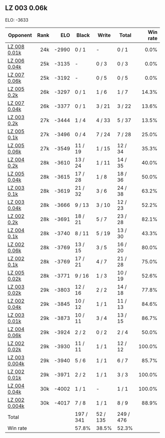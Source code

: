 ## LZ 003 0.06k ##

ELO: -3633

Opponent | Rank | ELO | Black | Write | Total | Win rate
---------|-----:|----:|-------|-------|-------|-------:
[LZ 008 0.01k](LZ%20008%200.01k.md) | 24k | -2990 | 0 / 1 | - | 0 / 1 | 0.0%
[LZ 006 0.04k](LZ%20006%200.04k.md) | 25k | -3135 | - | 0 / 3 | 0 / 3 | 0.0%
[LZ 007 0.06k](LZ%20007%200.06k.md) | 25k | -3192 | - | 0 / 5 | 0 / 5 | 0.0%
[LZ 005 0.2k](LZ%20005%200.2k.md) | 26k | -3297 | 0 / 1 | 1 / 6 | 1 / 7 | 14.3%
[LZ 007 0.04k](LZ%20007%200.04k.md) | 26k | -3377 | 0 / 1 | 3 / 21 | 3 / 22 | 13.6%
[LZ 003 0.2k](LZ%20003%200.2k.md) | 27k | -3444 | 1 / 4 | 4 / 33 | 5 / 37 | 13.5%
[LZ 005 0.1k](LZ%20005%200.1k.md) | 27k | -3496 | 0 / 4 | 7 / 24 | 7 / 28 | 25.0%
[LZ 005 0.06k](LZ%20005%200.06k.md) | 27k | -3549 | 11 / 19 | 1 / 15 | 12 / 34 | 35.3%
[LZ 004 0.2k](LZ%20004%200.2k.md) | 28k | -3610 | 13 / 24 | 1 / 11 | 14 / 35 | 40.0%
[LZ 005 0.04k](LZ%20005%200.04k.md) | 28k | -3615 | 17 / 28 | 1 / 8 | 18 / 36 | 50.0%
[LZ 003 0.1k](LZ%20003%200.1k.md) | 28k | -3619 | 21 / 32 | 3 / 6 | 24 / 38 | 63.2%
[LZ 003 0.04k](LZ%20003%200.04k.md) | 28k | -3666 | 9 / 13 | 3 / 10 | 12 / 23 | 52.2%
[LZ 002 0.2k](LZ%20002%200.2k.md) | 28k | -3691 | 18 / 21 | 5 / 7 | 23 / 28 | 82.1%
[LZ 004 0.1k](LZ%20004%200.1k.md) | 28k | -3740 | 8 / 11 | 5 / 19 | 13 / 30 | 43.3%
[LZ 002 0.06k](LZ%20002%200.06k.md) | 28k | -3769 | 13 / 15 | 3 / 5 | 16 / 20 | 80.0%
[LZ 002 0.1k](LZ%20002%200.1k.md) | 28k | -3769 | 17 / 21 | 4 / 7 | 21 / 28 | 75.0%
[LZ 005 0.02k](LZ%20005%200.02k.md) | 28k | -3771 | 9 / 16 | 1 / 3 | 10 / 19 | 52.6%
[LZ 003 0.02k](LZ%20003%200.02k.md) | 29k | -3803 | 12 / 16 | 2 / 2 | 14 / 18 | 77.8%
[LZ 002 0.04k](LZ%20002%200.04k.md) | 29k | -3845 | 10 / 12 | 1 / 1 | 11 / 13 | 84.6%
[LZ 003 0.01k](LZ%20003%200.01k.md) | 29k | -3873 | 10 / 11 | 3 / 4 | 13 / 15 | 86.7%
[LZ 004 0.06k](LZ%20004%200.06k.md) | 29k | -3924 | 2 / 2 | 0 / 2 | 2 / 4 | 50.0%
[LZ 002 0.02k](LZ%20002%200.02k.md) | 29k | -3930 | 11 / 11 | 1 / 1 | 12 / 12 | 100.0%
[LZ 003 0.004k](LZ%20003%200.004k.md) | 29k | -3940 | 5 / 6 | 1 / 1 | 6 / 7 | 85.7%
[LZ 002 0.01k](LZ%20002%200.01k.md) | 29k | -3971 | 2 / 2 | 1 / 1 | 3 / 3 | 100.0%
[LZ 004 0.04k](LZ%20004%200.04k.md) | 30k | -4002 | 1 / 1 | - | 1 / 1 | 100.0%
[LZ 002 0.004k](LZ%20002%200.004k.md) | 30k | -4017 | 7 / 8 | 1 / 1 | 8 / 9 | 88.9%
Total | | | 197 / 341 | 52 / 135 | 249 / 476 | 
Win rate| | | 57.8% | 38.5% | 52.3% | 
